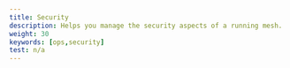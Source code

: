 ```yaml
---
title: Security
description: Helps you manage the security aspects of a running mesh.
weight: 30
keywords: [ops,security]
test: n/a
---
```

